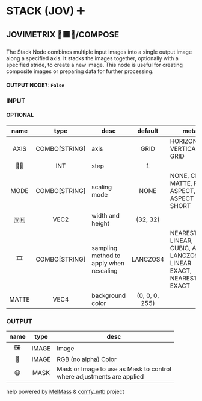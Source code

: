 # STACK (JOV) ➕

## JOVIMETRIX 🔺🟩🔵/COMPOSE

The Stack Node combines multiple input images into a single output image along a specified axis. It stacks the images together, optionally with a specified stride, to create a new image. This node is useful for creating composite images or preparing data for further processing.

#### OUTPUT NODE?: `False`

### INPUT

#### OPTIONAL

name|type|desc|default|meta
:---:|:---:|---|:---:|---
AXIS| COMBO[STRING] | axis | GRID | HORIZONTAL, VERTICAL, GRID
🦶🏽| INT | step | 1 | 
MODE| COMBO[STRING] | scaling mode | NONE | NONE, CROP, MATTE, FIT, ASPECT, ASPECT SHORT
🇼🇭| VEC2 | width and height | (32, 32) | 
🎞️| COMBO[STRING] | sampling method to apply when<br>rescaling | LANCZOS4 | NEAREST, LINEAR, CUBIC, AREA, LANCZOS4,<br>LINEAR EXACT, NEAREST EXACT
MATTE| VEC4 | background color | (0, 0, 0, 255) | 

### OUTPUT

name|type|desc
:---:|:---:|---
🖼️| IMAGE | Image 
🌈| IMAGE | RGB (no alpha) Color 
😷| MASK | Mask or Image to use as Mask to control<br>where adjustments are applied 

help powered by [MelMass](https://github.com/melMass) & [comfy_mtb](https://github.com/melMass/comfy_mtb) project